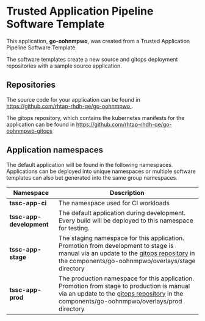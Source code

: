 # Trusted Application Pipeline Software Template

This application, **go-oohnmpwo**, was created from a Trusted Application Pipeline Software Template.

The software templates create a new source and gitops deployment repositories with a sample source application. 

## Repositories

The source code for your application can be found in [https://github.com/rhtap-rhdh-qe/go-oohnmpwo ](https://github.com/rhtap-rhdh-qe/go-oohnmpwo ).
 
The gitops repository, which contains the kubernetes manifests for the application can be found in 
[https://github.com/rhtap-rhdh-qe/go-oohnmpwo-gitops ](https://github.com/rhtap-rhdh-qe/go-oohnmpwo-gitops ) 

## Application namespaces 

The default application will be found in the following namespaces. Applications can be deployed into unique namespaces or multiple software templates can also bet generated into the same group namespaces.  

|  Namespace   |  Description   |  
| -------- | -------- |
| **tssc-app-ci** | The namespace used for CI workloads |
| **tssc-app-development** | The default application during development. Every build will be deployed to this namespace for testing. |
| **tssc-app-stage** | The staging namespace for this application. Promotion from development to stage is manual via an update to the [gitops repository](https://github.com/rhtap-rhdh-qe/go-oohnmpwo-gitops ) in the components/go-oohnmpwo/overlays/stage directory |
| **tssc-app-prod** | The production namespace for this application. Promotion from stage to production is manual via an update to the [gitops repository](https://github.com/rhtap-rhdh-qe/go-oohnmpwo-gitops ) in the components/go-oohnmpwo/overlays/prod directory |